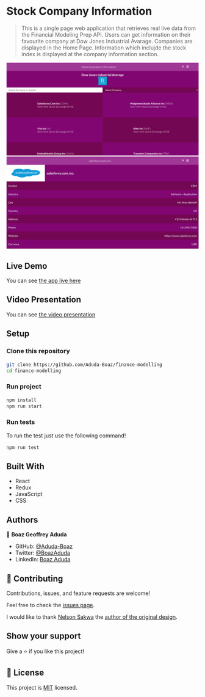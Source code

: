 # Stock Company Information

> This is a single page web application that retrieves real live data from the Financial Modeling Prep API. Users can get information on their favourite company at Dow Jones Industrial Avarage.
> Companies are displayed in the Home Page. Information which inclujde the stock index is displayed at the company information section.

![screenshot](./home.png)
![screenshot](./company.png)

## Live Demo

You can see [the app live here](https://aduda-boaz.github.io/finance-modelling/)

## Video Presentation

You can see [the video presentation](https://www.loom.com/share/87958aaeef2f48eba2c9c556be65b871)

## Setup

### Clone this repository

```bash
git clone https://github.com/Aduda-Boaz/finance-modelling
cd finance-modelling
```

### Run project

```bash
npm install
npm run start
```

### Run tests

To run the test just use the following command!

```bash
npm run test
```

## Built With

- React
- Redux
- JavaScript
- CSS

## Authors

👤 **Boaz Geoffrey Aduda**

- GitHub: [@Aduda-Boaz](https://github.com/Aduda-Boaz)
- Twitter: [@BoazAduda](https://twitter.com/BoazAduda)
- LinkedIn: [Boaz Aduda](https://www.linkedin.com/in/boaz-aduda/)

## 🤝 Contributing

Contributions, issues, and feature requests are welcome!

Feel free to check the [issues page](https://github.com/Aduda-Boaz/finance-modelling/issues).

I would like to thank [Nelson Sakwa](https://www.behance.net/sakwadesignstudio) the [author of the original design](https://www.behance.net/gallery/31579789/Ballhead-App-(Free-PSDs)).

## Show your support

Give a ⭐️ if you like this project!

## 📝 License

This project is [MIT](./MIT.md) licensed.
